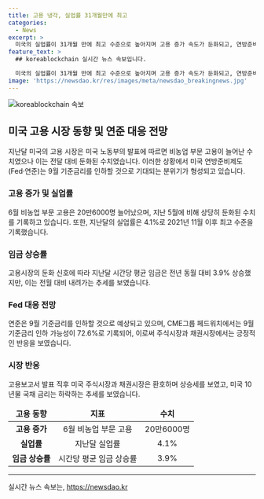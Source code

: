 ```yaml
---
title: 고용 냉각, 실업률 31개월만에 최고
categories:
  - News
excerpt: >
  미국의 실업률이 31개월 만에 최고 수준으로 높아지며 고용 증가 속도가 둔화되고, 연방준비제도의 기준금리 인하에 대한 기대가 높아지는 분위기입니다. 6월 비농업 고용은 예상보다 둔화되었고, 실업률과 임금 상승률도 예상을 상회했습니다. 이에 연준이 9월 기준금리를 인하할 가능성이 높아지며 주식시장과 채권시장은 환호하고 있습니다. [뉴욕 윤원섭 특파원]
feature_text: >
  ## koreablockchain 실시간 뉴스 속보입니다.

  미국의 실업률이 31개월 만에 최고 수준으로 높아지며 고용 증가 속도가 둔화되고, 연방준비제도의 기준금리 인하에 대한 기대가 높아지는 분위기입니다. 6월 비농업 고용은 예상보다 둔화되었고, 실업률과 임금 상승률도 예상을 상회했습니다. 이에 연준이 9월 기준금리를 인하할 가능성이 높아지며 주식시장과 채권시장은 환호하고 있습니다. [뉴욕 윤원섭 특파원]
image: 'https://newsdao.kr/res/images/meta/newsdao_breakingnews.jpg'
---
```


<p><img src="https://newsdao.kr/res/images/meta/newsdao_breakingnews.jpg" alt="koreablockchain 속보" /></p>

<h2 data-ke-size="size26">미국 고용 시장 동향 및 연준 대응 전망</h2>

<p data-ke-size="size16">지난달 미국의 고용 시장은 미국 노동부의 발표에 따르면 비농업 부문 고용이 늘어난 수치였으나 이는 전달 대비 둔화된 수치였습니다. 이러한 상황에서 미국 연방준비제도(Fed·연준)는 9월 기준금리를 인하할 것으로 기대되는 분위기가 형성되고 있습니다.</p>

<h3 data-ke-size="size24">고용 증가 및 실업률</h3>

<p data-ke-size="size16">6월 비농업 부문 고용은 20만6000명 늘어났으며, 지난 5월에 비해 상당히 둔화된 수치를 기록하고 있습니다. 또한, 지난달의 실업률은 4.1%로 2021년 11월 이후 최고 수준을 기록했습니다.</p>

<h3 data-ke-size="size24">임금 상승률</h3>

<p data-ke-size="size16">고용시장의 둔화 신호에 따라 지난달 시간당 평균 임금은 전년 동월 대비 3.9% 상승했지만, 이는 전월 대비 내려가는 추세를 보였습니다.</p>

<h3 data-ke-size="size24">Fed 대응 전망</h3>

<p data-ke-size="size16">연준은 9월 기준금리를 인하할 것으로 예상되고 있으며, CME그룹 페드워치에서는 9월 기준금리 인하 가능성이 72.6%로 기록되어, 이로써 주식시장과 채권시장에서는 긍정적인 반응을 보였습니다.</p>

<h3 data-ke-size="size24">시장 반응</h3>

<p data-ke-size="size16">고용보고서 발표 직후 미국 주식시장과 채권시장은 환호하며 상승세를 보였고, 미국 10년물 국채 금리는 하락하는 추세를 보였습니다.</p>

<table>
    <thead>
        <tr>
            <td style="text-align: center; height: 17px;"><b>고용 동향</b></td>
            <td style="text-align: center; height: 17px;"><b>지표</b></td>
            <td style="text-align: center; height: 17px;"><b>수치</b></td>
        </tr>
    </thead>
    <tbody>
        <tr>
            <td style="text-align: center; height: 17px;"><b>고용 증가</b></td>
            <td style="text-align: center; height: 17px;">6월 비농업 부문 고용</td>
            <td style="text-align: center; height: 17px;">20만6000명</td>
        </tr>
        <tr>
            <td style="text-align: center; height: 17px;"><b>실업률</b></td>
            <td style="text-align: center; height: 17px;">지난달 실업률</td>
            <td style="text-align: center; height: 17px;">4.1%</td>
        </tr>
        <tr>
            <td style="text-align: center; height: 17px;"><b>임금 상승률</b></td>
            <td style="text-align: center; height: 17px;">시간당 평균 임금 상승률</td>
            <td style="text-align: center; height: 17px;">3.9%</td>
        </tr>
    </tbody>
</table>

<p data-ke-size="size16"></p>

<p><hr></p>
실시간 뉴스 속보는, <a href="https://newsdao.kr" rel="dofollow">https://newsdao.kr</a>



